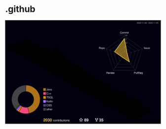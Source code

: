 # .github
<a href="https://github.com/hoangtien2k3qx1"><img src="https://github.com/hoangtien2k3qx1/hoangtien2k3qx1/blob/main/profile-3d-contrib/profile-night-rainbow.svg"></a> 
